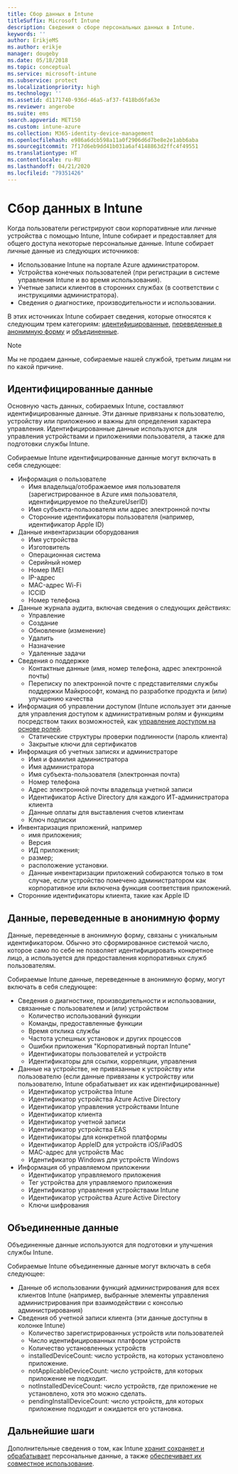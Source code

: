 ```yaml
---
title: Сбор данных в Intune
titleSuffix: Microsoft Intune
description: Сведения о сборе персональных данных в Intune.
keywords: ''
author: ErikjeMS
ms.author: erikje
manager: dougeby
ms.date: 05/18/2018
ms.topic: conceptual
ms.service: microsoft-intune
ms.subservice: protect
ms.localizationpriority: high
ms.technology: ''
ms.assetid: d1171740-936d-46a5-af37-f418bd6fa63e
ms.reviewer: angerobe
ms.suite: ems
search.appverid: MET150
ms.custom: intune-azure
ms.collection: M365-identity-device-management
ms.openlocfilehash: e986a6dcb598a11a0f2906d6d7be8e2e1abb6aba
ms.sourcegitcommit: 7f17d6eb9dd41b031a6af4148863d2ffc4f49551
ms.translationtype: HT
ms.contentlocale: ru-RU
ms.lasthandoff: 04/21/2020
ms.locfileid: "79351426"
---
```

# <a name="data-collection-in-intune"></a>Сбор данных в Intune

Когда пользователи регистрируют свои корпоративные или личные устройства с помощью Intune, Intune собирает и предоставляет для общего доступа некоторые персональные данные. Intune собирает личные данные из следующих источников:

- Использование Intune на портале Azure администратором.
- Устройства конечных пользователей (при регистрации в системе управления Intune и во время использования).
- Учетные записи клиентов в сторонних службах (в соответствии с инструкциями администратора).
- Сведения о диагностике, производительности и использовании.

В этих источниках Intune собирает сведения, которые относятся к следующим трем категориям: [идентифицированные](#identified-data), [переведенные в анонимную форму](#pseudonymized-data) и [объединенные](#aggregated-data).

> [!NOTE]
> Мы не продаем данные, собираемые нашей службой, третьим лицам ни по какой причине.

## <a name="identified-data"></a>Идентифицированные данные

Основную часть данных, собираемых Intune, составляют идентифицированные данные. Эти данные привязаны к пользователю, устройству или приложению и важны для определения характера управления. Идентифицированные данные используются для управления устройствами и приложениями пользователя, а также для подготовки службы Intune.

Собираемые Intune идентифицированные данные могут включать в себя следующее: 

- Информация о пользователе
  - Имя владельца/отображаемое имя пользователя (зарегистрированное в Azure имя пользователя, идентифицируемое по theAzureUserID)
  - Имя субъекта-пользователя или адрес электронной почты
  - Сторонние идентификаторы пользователя (например, идентификатор Apple ID)
- Данные инвентаризации оборудования
  - Имя устройства
  - Изготовитель
  - Операционная система
  - Серийный номер
  - Номер IMEI
  - IP-адрес
  - MAC-адрес Wi-Fi
  - ICCID
  - Номер телефона
- Данные журнала аудита, включая сведения о следующих действиях:
  - Управление
  - Создание
  - Обновление (изменение)
  - Удалить
  - Назначение
  - Удаленные задачи
- Сведения о поддержке
  - Контактные данные (имя, номер телефона, адрес электронной почты)
  - Переписку по электронной почте с представителями службы поддержки Майкрософт, команд по разработке продукта и (или) улучшению качества
- Информация об управлении доступом (Intune использует эти данные для управления доступом к административным ролям и функциям посредством таких возможностей, как [управление доступом на основе ролей](../fundamentals/role-based-access-control.md).
  - Статические структуры проверки подлинности (пароль клиента)
  - Закрытые ключи для сертификатов 
- Информация об учетных записях и администраторе
  - Имя и фамилия администратора
  - Имя администратора
  - Имя субъекта-пользователя (электронная почта)
  - Номер телефона
  - Адрес электронной почты владельца учетной записи
  - Идентификатор Active Directory для каждого ИТ-администратора клиента
  - Данные оплаты для выставления счетов клиентам
  - Ключ подписки
- Инвентаризация приложений, например
  - имя приложения;
  - Версия
  - ИД приложения;
  - размер;
  - расположение установки.
  - Данные инвентаризации приложений собираются только в том случае, если устройство помечено администратором как корпоративное или включена функция соответствия приложений.  
- Сторонние идентификаторы клиента, такие как Apple ID 

## <a name="pseudonymized-data"></a>Данные, переведенные в анонимную форму

Данные, переведенные в анонимную форму, связаны с уникальным идентификатором. Обычно это сформированное системой число, которое само по себе не позволяет идентифицировать конкретное лицо, а используется для предоставления корпоративных служб пользователям. 

Собираемые Intune данные, переведенные в анонимную форму, могут включать в себя следующее: 

- Сведения о диагностике, производительности и использовании, связанные с пользователем и (или) устройством
  - Количество использований функции
  - Команды, предоставленные функции
  - Время отклика службы
  - Частота успешных установок и других процессов
  - Ошибки приложения "Корпоративный портал Intune"
  - Идентификаторы пользователей и устройств
  - Идентификаторы для ссылки, корреляции, управления 
- Данные на устройстве, не привязанные к устройству или пользователю (если данные привязаны к устройству или пользователю, Intune обрабатывает их как идентифицированные)
  - Идентификатор устройства Intune
  - Идентификатор устройства Azure Active Directory
  - Идентификатор управления устройствами Intune
  - Идентификатор клиента
  - Идентификатор учетной записи
  - Идентификатор устройства EAS
  - Идентификаторы для конкретной платформы
  - Идентификатор AppleID для устройств iOS/iPadOS
  - MAC-адрес для устройств Mac
  - Идентификатор Windows для устройств Windows
- Информация об управляемом приложении
  - Идентификатор управляемого приложения
  - Тег устройства для управляемого приложения
  - Идентификатор управления устройствами Intune
  - Идентификатор устройства Azure Active Directory
  - Ключи шифрования

## <a name="aggregated-data"></a>Объединенные данные

Объединенные данные используются для подготовки и улучшения службы Intune. 

Собираемые Intune объединенные данные могут включать в себя следующее: 

- Данные об использовании функций администрирования для всех клиентов Intune (например, выбранные элементы управления администрирования при взаимодействии с консолью администрирования)
- Сведения об учетной записи клиента (эти данные доступны в колонке Intune)
  - Количество зарегистрированных устройств или пользователей
  - Число идентифицированных платформ устройств  
  - Количество установленных устройств
  - installedDeviceCount: число устройств, на которых установлено приложение.
  - notApplicableDeviceCount: число устройств, для которых приложение не подходит.
  - notInstalledDeviceCount: число устройств, где приложение не установлено, хотя это можно сделать.
  - pendingInstallDeviceCount: число устройств, для которых приложение подходит и ожидается его установка.

## <a name="next-steps"></a>Дальнейшие шаги

Дополнительные сведения о том, как Intune [хранит сохраняет и обрабатывает](privacy-data-store-process.md) персональные данные, а также [обеспечивает их совместное использование](privacy-data-secure-share.md). 
